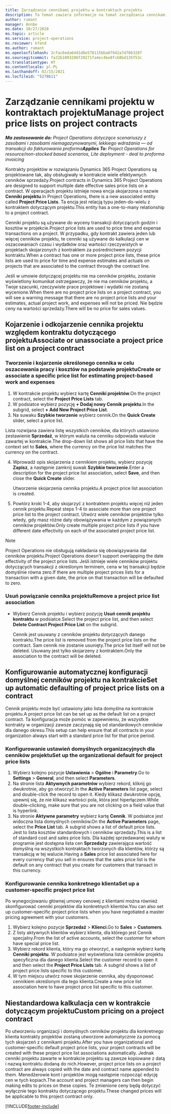 ```yaml
---
title: Zarządzanie cennikami projektu w kontraktach projektu
description: Ta temat zawiera informacje na temat zarządzania cennikami projektu przy kontraktach dotyczących projektów.
author: rumant
manager: Annbe
ms.date: 10/27/2020
ms.topic: article
ms.service: project-operations
ms.reviewer: kfend
ms.author: rumant
ms.openlocfilehash: 2cfac6eda64d1d8e578115bba07942a7d786328f
ms.sourcegitcommit: fa32b1893286f20271fa4ec4be8fc68bd135f53c
ms.translationtype: HT
ms.contentlocale: pl-PL
ms.lasthandoff: 02/15/2021
ms.locfileid: "5278611"
---
```

# <a name="manage-project-price-lists-on-project-contracts"></a><span data-ttu-id="3fba8-103">Zarządzanie cennikami projektu w kontraktach projektu</span><span class="sxs-lookup"><span data-stu-id="3fba8-103">Manage project price lists on project contracts</span></span>

<span data-ttu-id="3fba8-104">_**Ma zastosowanie do:** Project Operations dotyczące scenariuszy z zasobami i zasobami niemagazynowanymi, lekkiego wdrażania — od transakcji do fakturowania proforma_</span><span class="sxs-lookup"><span data-stu-id="3fba8-104">_**Applies To:** Project Operations for resource/non-stocked based scenarios, Lite deployment - deal to proforma invoicing_</span></span>

<span data-ttu-id="3fba8-105">Kontrakty projektów w rozwiązaniu Dynamics 365 Project Operations są projektowane tak, aby obsługiwały w kontrakcie wiele efektywnych cenników sprzedaży.</span><span class="sxs-lookup"><span data-stu-id="3fba8-105">Project contracts in Dynamics 365 Project Operations are designed to support multiple date effective sales price lists on a contract.</span></span> <span data-ttu-id="3fba8-106">W operacjach projektu istnieje nowa encja skojarzona o nazwie **Cenniki projektu**.</span><span class="sxs-lookup"><span data-stu-id="3fba8-106">In Project Operations, there is a new associated entity called **Project Price Lists**.</span></span> <span data-ttu-id="3fba8-107">Ta encja jest relacją typu jeden-do-wielu z kontraktem dotyczącym projektu.</span><span class="sxs-lookup"><span data-stu-id="3fba8-107">This entity has a one-to-many relationship to a project contract.</span></span>

<span data-ttu-id="3fba8-108">Cenniki projektu są używane do wyceny transakcji dotyczących godzin i kosztów w projekcie.</span><span class="sxs-lookup"><span data-stu-id="3fba8-108">Project price lists are used to price time and expense transactions on a project.</span></span> <span data-ttu-id="3fba8-109">W przypadku, gdy kontrakt zawiera jeden lub więcej cenników projektu, te cenniki są używane do kalkulacji cen w oszacowaniach czasu i wydatków oraz wartości rzeczywistych w projektach skojarzonych z kontraktem za pośrednictwem pozycji kontraktu.</span><span class="sxs-lookup"><span data-stu-id="3fba8-109">When a contract has one or more project price lists, these price lists are used to price for time and expense estimates and actuals on projects that are associated to the contract through the contract line.</span></span>

<span data-ttu-id="3fba8-110">Jeśli w umowie dotyczącej projektu nie ma cenników projektu, zostanie wyświetlony komunikat ostrzegawczy, że nie ma cenników projektu, a Twoje szacunki, rzeczywiste prace projektowe i wydatki nie zostaną wycenione.</span><span class="sxs-lookup"><span data-stu-id="3fba8-110">When there are no project price lists on a project contract, you will see a warning message that there are no project price lists and your estimates, actual project work, and expenses will not be priced.</span></span> <span data-ttu-id="3fba8-111">Nie będzie ceny na wartości sprzedaży.</span><span class="sxs-lookup"><span data-stu-id="3fba8-111">There will be no price for sales values.</span></span>

## <a name="associate-or-unassociate-a-project-price-list-on-a-project-contract"></a><span data-ttu-id="3fba8-112">Kojarzenie i odkojarzenie cennika projektu względem kontraktu dotyczącego projektu</span><span class="sxs-lookup"><span data-stu-id="3fba8-112">Associate or unassociate a project price list on a project contract</span></span>

### <a name="create-or-associate-a-specific-price-list-for-estimating-project-based-work-and-expenses"></a><span data-ttu-id="3fba8-113">Tworzenie i kojarzenie określonego cennika w celu oszacowania pracy i kosztów na podstawie projektu</span><span class="sxs-lookup"><span data-stu-id="3fba8-113">Create or associate a specific price list for estimating project-based work and expenses</span></span>

1. <span data-ttu-id="3fba8-114">W kontrakcie projektu wybierz kartę **Cenniki projektów**.</span><span class="sxs-lookup"><span data-stu-id="3fba8-114">On the project contract, select the **Project Price Lists** tab.</span></span>
2. <span data-ttu-id="3fba8-115">W podsiatce wybierz pozycję **+ Dodaj nowy Cennik projektu**.</span><span class="sxs-lookup"><span data-stu-id="3fba8-115">In the subgrid, select **+ Add New Project Price List**.</span></span>
3. <span data-ttu-id="3fba8-116">Na suwaku **Szybkie tworzenie** wybierz cennik.</span><span class="sxs-lookup"><span data-stu-id="3fba8-116">On the **Quick Create** slider, select a price list.</span></span> 

  <span data-ttu-id="3fba8-117">Lista rozwijana zawiera listę wszystkich cenników, dla których ustawiono zestawienie **Sprzedaż**, w którym waluta na cenniku odpowiada walucie zawartej w kontrakcie.</span><span class="sxs-lookup"><span data-stu-id="3fba8-117">The drop-down list shows all price lists that have the context set to **Sales**, where the currency on the price list matches the currency on the contract.</span></span>
  
4. <span data-ttu-id="3fba8-118">Wprowadź opis skojarzenia z cennikiem projektu, wybierz pozycję **Zapisz**, a następnie zamknij suwak **Szybkie tworzenie**.</span><span class="sxs-lookup"><span data-stu-id="3fba8-118">Enter a description for the project price list association, select **Save**, and then close the **Quick Create** slider.</span></span>

   <span data-ttu-id="3fba8-119">Utworzenie skojarzenia cennika projektu.</span><span class="sxs-lookup"><span data-stu-id="3fba8-119">A project price list association is created.</span></span>
   
5. <span data-ttu-id="3fba8-120">Powtórz kroki 1-4, aby skojarzyć z kontraktem projektu więcej niż jeden cennik projektu.</span><span class="sxs-lookup"><span data-stu-id="3fba8-120">Repeat steps 1-4 to associate more than one project price list to the project contract.</span></span> <span data-ttu-id="3fba8-121">Utwórz wiele cenników projektów tylko wtedy, gdy masz różne daty obowiązywania w każdym z powiązanych cenników projektów.</span><span class="sxs-lookup"><span data-stu-id="3fba8-121">Only create multiple project price lists if you have different date effectivity on each of the associated project price list.</span></span>

> [!NOTE]
> <span data-ttu-id="3fba8-122">Project Operations nie obsługują nakładania się obowiązywania dat cenników projektu.</span><span class="sxs-lookup"><span data-stu-id="3fba8-122">Project Operations doesn't support overlapping the date effectivity of the project price lists.</span></span> <span data-ttu-id="3fba8-123">Jeśli istnieje wiele cenników projektu dotyczących transakcji z określonym terminem, cena w tej transakcji będzie domyślnie równa zero.</span><span class="sxs-lookup"><span data-stu-id="3fba8-123">If there are multiple project prices lists for a transaction with a given date, the price on that transaction will be defaulted to zero.</span></span>

### <a name="remove-a-project-price-list-association"></a><span data-ttu-id="3fba8-124">Usuń powiązanie cennika projektu</span><span class="sxs-lookup"><span data-stu-id="3fba8-124">Remove a project price list association</span></span>

- <span data-ttu-id="3fba8-125">Wybierz Cennik projektu i wybierz pozycję **Usuń cennik projektu kontraktu** w podsiatce.</span><span class="sxs-lookup"><span data-stu-id="3fba8-125">Select the project price list, and then select **Delete Contract Project Price List** on the subgrid.</span></span> 

  <span data-ttu-id="3fba8-126">Cennik jest usuwany z cenników projektu dotyczących danego kontraktu.</span><span class="sxs-lookup"><span data-stu-id="3fba8-126">The price list is removed from the project price lists on the contract.</span></span> <span data-ttu-id="3fba8-127">Sam cennik nie zostanie usunięty.</span><span class="sxs-lookup"><span data-stu-id="3fba8-127">The price list itself will not be deleted.</span></span> <span data-ttu-id="3fba8-128">Usuwany jest tylko skojarzeny z kontraktem.</span><span class="sxs-lookup"><span data-stu-id="3fba8-128">Only the association to the contract will be deleted.</span></span>

## <a name="set-up-automatic-defaulting-of-project-price-lists-on-a-contract"></a><span data-ttu-id="3fba8-129">Konfigurowanie automatycznej konfiguracji domyślnej cenników projektu na kontrakcie</span><span class="sxs-lookup"><span data-stu-id="3fba8-129">Set up automatic defaulting of project price lists on a contract</span></span>

<span data-ttu-id="3fba8-130">Cennik projektu może być ustawiony jako lista domyślna na kontrakcie projektu.</span><span class="sxs-lookup"><span data-stu-id="3fba8-130">A project price list can be set up as the default list on a project contract.</span></span> <span data-ttu-id="3fba8-131">Ta konfiguracja może pomóc w zapewnieniu, że wszystkie kontrakty w organizacji zawsze zaczynają się od standardowych cenników dla danego okresu.</span><span class="sxs-lookup"><span data-stu-id="3fba8-131">This setup can help ensure that all contracts in your organization always start with a standard price list for that price period.</span></span>

### <a name="set-up-the-organizational-default-for-project-price-lists"></a><span data-ttu-id="3fba8-132">Konfigurowanie ustawień domyślnych organizacyjnych dla cenników projektu</span><span class="sxs-lookup"><span data-stu-id="3fba8-132">Set up the organizational default for project price lists</span></span>

1. <span data-ttu-id="3fba8-133">Wybierz kolejno pozycje **Ustawienia** > **Ogólne** i **Parametry**.</span><span class="sxs-lookup"><span data-stu-id="3fba8-133">Go to **Settings** > **General**, and then select **Parameters**.</span></span>
2. <span data-ttu-id="3fba8-134">Na stronie lista **Aktywnych parametrów** wybierz rekord, kliknij go dwukrotnie, aby go otworzyć.</span><span class="sxs-lookup"><span data-stu-id="3fba8-134">In the **Active Parameters** list page, select and double-click the record to open it.</span></span> <span data-ttu-id="3fba8-135">Kiedy klikasz dwukrotnie opcję, upewnij się, że nie klikasz wartości pola, która jest hiperłączem.</span><span class="sxs-lookup"><span data-stu-id="3fba8-135">While double–clicking, make sure that you are not clicking on a field value that is hyperlink.</span></span> 
3. <span data-ttu-id="3fba8-136">Na stronie **Aktywne parametry** wybierz kartę **Cennik**. W podsiatce jest widoczna lista domyślnych cenników.</span><span class="sxs-lookup"><span data-stu-id="3fba8-136">On the **Active Parameters** page, select the **Price List** tab. A subgrid shows a list of default price lists.</span></span> <span data-ttu-id="3fba8-137">Jest to lista kosztów standardowych i cenników sprzedaży.</span><span class="sxs-lookup"><span data-stu-id="3fba8-137">This is a list of standard cost and sales price lists.</span></span> <span data-ttu-id="3fba8-138">Dla każdej sprzedawanej waluty w programie jest dostępna lista cen **Sprzedaży** zawierająca wartość domyślną na wszystkich kontraktach tworzonych dla klientów, którzy są transakcją w tej walucie.</span><span class="sxs-lookup"><span data-stu-id="3fba8-138">Having a **Sales** price list associated here for every currency that you sell in ensures that the sales price list is the default on any contract that you create for customers that transact in this currency.</span></span>

### <a name="set-up-a-customer-specific-project-price-list"></a><span data-ttu-id="3fba8-139">Konfigurowanie cennika konkretnego klienta</span><span class="sxs-lookup"><span data-stu-id="3fba8-139">Set up a customer-specific project price list</span></span>

<span data-ttu-id="3fba8-140">Po wynegocjowaniu głównej umowy cenowej z klientami można również skonfigurować cenniki projektów dla konkretnych klientów.</span><span class="sxs-lookup"><span data-stu-id="3fba8-140">You can also set up customer–specific project price lists when you have negotiated a master pricing agreement with your customers.</span></span>

1. <span data-ttu-id="3fba8-141">Wybierz kolejno pozycje **Sprzedaż** > **Klienci**.</span><span class="sxs-lookup"><span data-stu-id="3fba8-141">Go to **Sales** > **Customers**.</span></span>
2. <span data-ttu-id="3fba8-142">Z listy aktywnych klientów wybierz klienta, dla którego jest Cennik specjalny.</span><span class="sxs-lookup"><span data-stu-id="3fba8-142">From the list of active accounts, select the customer for whom have special price list.</span></span>
3. <span data-ttu-id="3fba8-143">Wybierz rekord klienta, który ma go otworzyć, a następnie wybierz kartę **Cenniki projektu**. W podsiatce jest wyświetlona lista cenników projektu specyficzna dla danego klienta.</span><span class="sxs-lookup"><span data-stu-id="3fba8-143">Select the customer record to open it and then select the **Project Price Lists** tab. A subgrid shows a list of project price lists specific to this customer.</span></span> 
4. <span data-ttu-id="3fba8-144">W tym miejscu utwórz nowe skojarzenie cennika, aby dysponować cennikiem określonym dla tego klienta.</span><span class="sxs-lookup"><span data-stu-id="3fba8-144">Create a new price list association here to have project price list specific to this customer.</span></span>

## <a name="custom-pricing-on-a-project-contract"></a><span data-ttu-id="3fba8-145">Niestandardowa kalkulacja cen w kontrakcie dotyczącym projektu</span><span class="sxs-lookup"><span data-stu-id="3fba8-145">Custom pricing on a project contract</span></span>

<span data-ttu-id="3fba8-146">Po utworzeniu organizacji i domyślnych cenników projektu dla konkretnego klienta kontrakty projektów zostaną utworzone automatycznie za pomocą tych skojarzeń z cennikami projektu.</span><span class="sxs-lookup"><span data-stu-id="3fba8-146">After you have organizational and customer-specific default project price lists, your project contracts will be created with these project price list associations automatically.</span></span> <span data-ttu-id="3fba8-147">Jednak cenniki projektu zawarte w kontrakcie projektu są zawsze kopiowane z datą i nazwą kontraktu dodaną do nich.</span><span class="sxs-lookup"><span data-stu-id="3fba8-147">However, project price lists on a project contract are always copied with the date and contract name appended to them.</span></span> <span data-ttu-id="3fba8-148">Menedżerowie kont i projektów mogą następnie rozpocząć edycję cen w tych kopiach.</span><span class="sxs-lookup"><span data-stu-id="3fba8-148">The account and project managers can then begin making edits to prices on these copies.</span></span> <span data-ttu-id="3fba8-149">Te zmienione ceny będą dotyczyć wyłącznie tego kontraktu dotyczącego projektu.</span><span class="sxs-lookup"><span data-stu-id="3fba8-149">These changed prices will be applicable to this project contract only.</span></span>


[!INCLUDE[footer-include](../includes/footer-banner.md)]